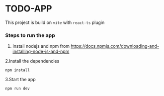 # TODO-APP

This project is build on `vite` with `react-ts` plugin

### Steps to run the app

1. Install nodejs and npm from https://docs.npmjs.com/downloading-and-installing-node-js-and-npm

2.Install the dependencies
```bashs
npm install
```

3.Start the app
```bash
npm run dev
```